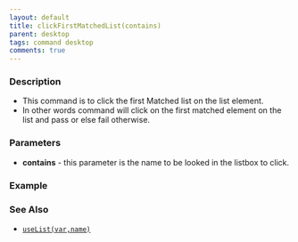 ```yaml
---
layout: default
title: clickFirstMatchedList(contains)
parent: desktop
tags: command desktop
comments: true
---
```


### Description
- This command is to click the first Matched list on the list element.
- In other words command will click on the first matched element on the list and pass or else fail otherwise.


### Parameters
- **contains** - this parameter is the name to be looked in the listbox to click.


### Example


### See Also
- [`useList(var,name)`](useList(var,name))
